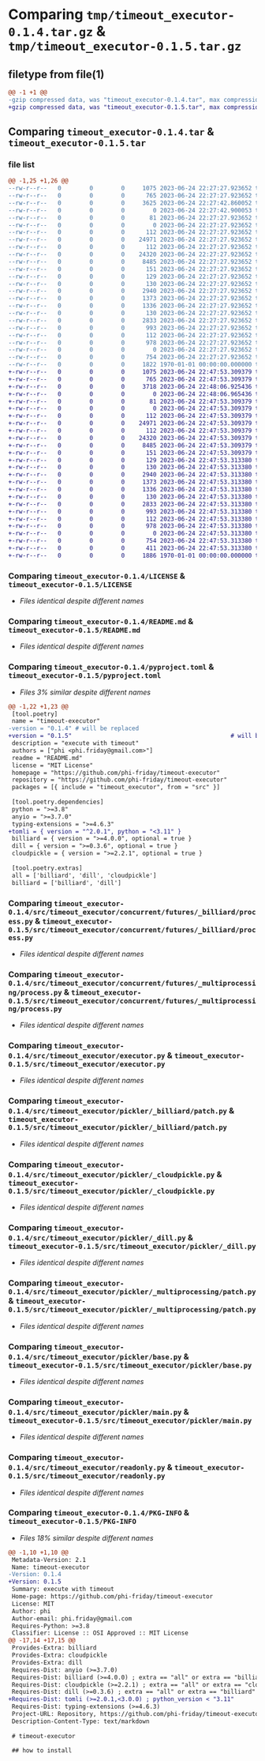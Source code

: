 # Comparing `tmp/timeout_executor-0.1.4.tar.gz` & `tmp/timeout_executor-0.1.5.tar.gz`

## filetype from file(1)

```diff
@@ -1 +1 @@
-gzip compressed data, was "timeout_executor-0.1.4.tar", max compression
+gzip compressed data, was "timeout_executor-0.1.5.tar", max compression
```

## Comparing `timeout_executor-0.1.4.tar` & `timeout_executor-0.1.5.tar`

### file list

```diff
@@ -1,25 +1,26 @@
--rw-r--r--   0        0        0     1075 2023-06-24 22:27:27.923652 timeout_executor-0.1.4/LICENSE
--rw-r--r--   0        0        0      765 2023-06-24 22:27:27.923652 timeout_executor-0.1.4/README.md
--rw-r--r--   0        0        0     3625 2023-06-24 22:27:42.860052 timeout_executor-0.1.4/pyproject.toml
--rw-r--r--   0        0        0        0 2023-06-24 22:27:42.900053 timeout_executor-0.1.4/src/timeout_executor/__init__.py
--rw-r--r--   0        0        0       81 2023-06-24 22:27:27.923652 timeout_executor-0.1.4/src/timeout_executor/concurrent/__init__.py
--rw-r--r--   0        0        0        0 2023-06-24 22:27:27.923652 timeout_executor-0.1.4/src/timeout_executor/concurrent/futures/__init__.py
--rw-r--r--   0        0        0      112 2023-06-24 22:27:27.923652 timeout_executor-0.1.4/src/timeout_executor/concurrent/futures/_billiard/__init__.py
--rw-r--r--   0        0        0    24971 2023-06-24 22:27:27.923652 timeout_executor-0.1.4/src/timeout_executor/concurrent/futures/_billiard/process.py
--rw-r--r--   0        0        0      112 2023-06-24 22:27:27.923652 timeout_executor-0.1.4/src/timeout_executor/concurrent/futures/_multiprocessing/__init__.py
--rw-r--r--   0        0        0    24320 2023-06-24 22:27:27.923652 timeout_executor-0.1.4/src/timeout_executor/concurrent/futures/_multiprocessing/process.py
--rw-r--r--   0        0        0     8485 2023-06-24 22:27:27.923652 timeout_executor-0.1.4/src/timeout_executor/executor.py
--rw-r--r--   0        0        0      151 2023-06-24 22:27:27.923652 timeout_executor-0.1.4/src/timeout_executor/log.py
--rw-r--r--   0        0        0      129 2023-06-24 22:27:27.923652 timeout_executor-0.1.4/src/timeout_executor/pickler/__init__.py
--rw-r--r--   0        0        0      130 2023-06-24 22:27:27.923652 timeout_executor-0.1.4/src/timeout_executor/pickler/_billiard/__init__.py
--rw-r--r--   0        0        0     2940 2023-06-24 22:27:27.923652 timeout_executor-0.1.4/src/timeout_executor/pickler/_billiard/patch.py
--rw-r--r--   0        0        0     1373 2023-06-24 22:27:27.923652 timeout_executor-0.1.4/src/timeout_executor/pickler/_cloudpickle.py
--rw-r--r--   0        0        0     1336 2023-06-24 22:27:27.923652 timeout_executor-0.1.4/src/timeout_executor/pickler/_dill.py
--rw-r--r--   0        0        0      130 2023-06-24 22:27:27.923652 timeout_executor-0.1.4/src/timeout_executor/pickler/_multiprocessing/__init__.py
--rw-r--r--   0        0        0     2833 2023-06-24 22:27:27.923652 timeout_executor-0.1.4/src/timeout_executor/pickler/_multiprocessing/patch.py
--rw-r--r--   0        0        0      993 2023-06-24 22:27:27.923652 timeout_executor-0.1.4/src/timeout_executor/pickler/base.py
--rw-r--r--   0        0        0      112 2023-06-24 22:27:27.923652 timeout_executor-0.1.4/src/timeout_executor/pickler/lock.py
--rw-r--r--   0        0        0      978 2023-06-24 22:27:27.923652 timeout_executor-0.1.4/src/timeout_executor/pickler/main.py
--rw-r--r--   0        0        0        0 2023-06-24 22:27:27.923652 timeout_executor-0.1.4/src/timeout_executor/py.typed
--rw-r--r--   0        0        0      754 2023-06-24 22:27:27.923652 timeout_executor-0.1.4/src/timeout_executor/readonly.py
--rw-r--r--   0        0        0     1822 1970-01-01 00:00:00.000000 timeout_executor-0.1.4/PKG-INFO
+-rw-r--r--   0        0        0     1075 2023-06-24 22:47:53.309379 timeout_executor-0.1.5/LICENSE
+-rw-r--r--   0        0        0      765 2023-06-24 22:47:53.309379 timeout_executor-0.1.5/README.md
+-rw-r--r--   0        0        0     3718 2023-06-24 22:48:06.925436 timeout_executor-0.1.5/pyproject.toml
+-rw-r--r--   0        0        0        0 2023-06-24 22:48:06.965436 timeout_executor-0.1.5/src/timeout_executor/__init__.py
+-rw-r--r--   0        0        0       81 2023-06-24 22:47:53.309379 timeout_executor-0.1.5/src/timeout_executor/concurrent/__init__.py
+-rw-r--r--   0        0        0        0 2023-06-24 22:47:53.309379 timeout_executor-0.1.5/src/timeout_executor/concurrent/futures/__init__.py
+-rw-r--r--   0        0        0      112 2023-06-24 22:47:53.309379 timeout_executor-0.1.5/src/timeout_executor/concurrent/futures/_billiard/__init__.py
+-rw-r--r--   0        0        0    24971 2023-06-24 22:47:53.309379 timeout_executor-0.1.5/src/timeout_executor/concurrent/futures/_billiard/process.py
+-rw-r--r--   0        0        0      112 2023-06-24 22:47:53.309379 timeout_executor-0.1.5/src/timeout_executor/concurrent/futures/_multiprocessing/__init__.py
+-rw-r--r--   0        0        0    24320 2023-06-24 22:47:53.309379 timeout_executor-0.1.5/src/timeout_executor/concurrent/futures/_multiprocessing/process.py
+-rw-r--r--   0        0        0     8485 2023-06-24 22:47:53.309379 timeout_executor-0.1.5/src/timeout_executor/executor.py
+-rw-r--r--   0        0        0      151 2023-06-24 22:47:53.309379 timeout_executor-0.1.5/src/timeout_executor/log.py
+-rw-r--r--   0        0        0      129 2023-06-24 22:47:53.313380 timeout_executor-0.1.5/src/timeout_executor/pickler/__init__.py
+-rw-r--r--   0        0        0      130 2023-06-24 22:47:53.313380 timeout_executor-0.1.5/src/timeout_executor/pickler/_billiard/__init__.py
+-rw-r--r--   0        0        0     2940 2023-06-24 22:47:53.313380 timeout_executor-0.1.5/src/timeout_executor/pickler/_billiard/patch.py
+-rw-r--r--   0        0        0     1373 2023-06-24 22:47:53.313380 timeout_executor-0.1.5/src/timeout_executor/pickler/_cloudpickle.py
+-rw-r--r--   0        0        0     1336 2023-06-24 22:47:53.313380 timeout_executor-0.1.5/src/timeout_executor/pickler/_dill.py
+-rw-r--r--   0        0        0      130 2023-06-24 22:47:53.313380 timeout_executor-0.1.5/src/timeout_executor/pickler/_multiprocessing/__init__.py
+-rw-r--r--   0        0        0     2833 2023-06-24 22:47:53.313380 timeout_executor-0.1.5/src/timeout_executor/pickler/_multiprocessing/patch.py
+-rw-r--r--   0        0        0      993 2023-06-24 22:47:53.313380 timeout_executor-0.1.5/src/timeout_executor/pickler/base.py
+-rw-r--r--   0        0        0      112 2023-06-24 22:47:53.313380 timeout_executor-0.1.5/src/timeout_executor/pickler/lock.py
+-rw-r--r--   0        0        0      978 2023-06-24 22:47:53.313380 timeout_executor-0.1.5/src/timeout_executor/pickler/main.py
+-rw-r--r--   0        0        0        0 2023-06-24 22:47:53.313380 timeout_executor-0.1.5/src/timeout_executor/py.typed
+-rw-r--r--   0        0        0      754 2023-06-24 22:47:53.313380 timeout_executor-0.1.5/src/timeout_executor/readonly.py
+-rw-r--r--   0        0        0      411 2023-06-24 22:47:53.313380 timeout_executor-0.1.5/src/timeout_executor/version.py
+-rw-r--r--   0        0        0     1886 1970-01-01 00:00:00.000000 timeout_executor-0.1.5/PKG-INFO
```

### Comparing `timeout_executor-0.1.4/LICENSE` & `timeout_executor-0.1.5/LICENSE`

 * *Files identical despite different names*

### Comparing `timeout_executor-0.1.4/README.md` & `timeout_executor-0.1.5/README.md`

 * *Files identical despite different names*

### Comparing `timeout_executor-0.1.4/pyproject.toml` & `timeout_executor-0.1.5/pyproject.toml`

 * *Files 3% similar despite different names*

```diff
@@ -1,22 +1,23 @@
 [tool.poetry]
 name = "timeout-executor"
-version = "0.1.4" # will be replaced
+version = "0.1.5"                                             # will be replaced
 description = "execute with timeout"
 authors = ["phi <phi.friday@gmail.com>"]
 readme = "README.md"
 license = "MIT License"
 homepage = "https://github.com/phi-friday/timeout-executor"
 repository = "https://github.com/phi-friday/timeout-executor"
 packages = [{ include = "timeout_executor", from = "src" }]
 
 [tool.poetry.dependencies]
 python = ">=3.8"
 anyio = ">=3.7.0"
 typing-extensions = ">=4.6.3"
+tomli = { version = "^2.0.1", python = "<3.11" }
 billiard = { version = ">=4.0.0", optional = true }
 dill = { version = ">=0.3.6", optional = true }
 cloudpickle = { version = ">=2.2.1", optional = true }
 
 [tool.poetry.extras]
 all = ['billiard', 'dill', 'cloudpickle']
 billiard = ['billiard', 'dill']
```

### Comparing `timeout_executor-0.1.4/src/timeout_executor/concurrent/futures/_billiard/process.py` & `timeout_executor-0.1.5/src/timeout_executor/concurrent/futures/_billiard/process.py`

 * *Files identical despite different names*

### Comparing `timeout_executor-0.1.4/src/timeout_executor/concurrent/futures/_multiprocessing/process.py` & `timeout_executor-0.1.5/src/timeout_executor/concurrent/futures/_multiprocessing/process.py`

 * *Files identical despite different names*

### Comparing `timeout_executor-0.1.4/src/timeout_executor/executor.py` & `timeout_executor-0.1.5/src/timeout_executor/executor.py`

 * *Files identical despite different names*

### Comparing `timeout_executor-0.1.4/src/timeout_executor/pickler/_billiard/patch.py` & `timeout_executor-0.1.5/src/timeout_executor/pickler/_billiard/patch.py`

 * *Files identical despite different names*

### Comparing `timeout_executor-0.1.4/src/timeout_executor/pickler/_cloudpickle.py` & `timeout_executor-0.1.5/src/timeout_executor/pickler/_cloudpickle.py`

 * *Files identical despite different names*

### Comparing `timeout_executor-0.1.4/src/timeout_executor/pickler/_dill.py` & `timeout_executor-0.1.5/src/timeout_executor/pickler/_dill.py`

 * *Files identical despite different names*

### Comparing `timeout_executor-0.1.4/src/timeout_executor/pickler/_multiprocessing/patch.py` & `timeout_executor-0.1.5/src/timeout_executor/pickler/_multiprocessing/patch.py`

 * *Files identical despite different names*

### Comparing `timeout_executor-0.1.4/src/timeout_executor/pickler/base.py` & `timeout_executor-0.1.5/src/timeout_executor/pickler/base.py`

 * *Files identical despite different names*

### Comparing `timeout_executor-0.1.4/src/timeout_executor/pickler/main.py` & `timeout_executor-0.1.5/src/timeout_executor/pickler/main.py`

 * *Files identical despite different names*

### Comparing `timeout_executor-0.1.4/src/timeout_executor/readonly.py` & `timeout_executor-0.1.5/src/timeout_executor/readonly.py`

 * *Files identical despite different names*

### Comparing `timeout_executor-0.1.4/PKG-INFO` & `timeout_executor-0.1.5/PKG-INFO`

 * *Files 18% similar despite different names*

```diff
@@ -1,10 +1,10 @@
 Metadata-Version: 2.1
 Name: timeout-executor
-Version: 0.1.4
+Version: 0.1.5
 Summary: execute with timeout
 Home-page: https://github.com/phi-friday/timeout-executor
 License: MIT
 Author: phi
 Author-email: phi.friday@gmail.com
 Requires-Python: >=3.8
 Classifier: License :: OSI Approved :: MIT License
@@ -17,14 +17,15 @@
 Provides-Extra: billiard
 Provides-Extra: cloudpickle
 Provides-Extra: dill
 Requires-Dist: anyio (>=3.7.0)
 Requires-Dist: billiard (>=4.0.0) ; extra == "all" or extra == "billiard"
 Requires-Dist: cloudpickle (>=2.2.1) ; extra == "all" or extra == "cloudpickle"
 Requires-Dist: dill (>=0.3.6) ; extra == "all" or extra == "billiard" or extra == "dill"
+Requires-Dist: tomli (>=2.0.1,<3.0.0) ; python_version < "3.11"
 Requires-Dist: typing-extensions (>=4.6.3)
 Project-URL: Repository, https://github.com/phi-friday/timeout-executor
 Description-Content-Type: text/markdown
 
 # timeout-executor
 
 ## how to install
```

